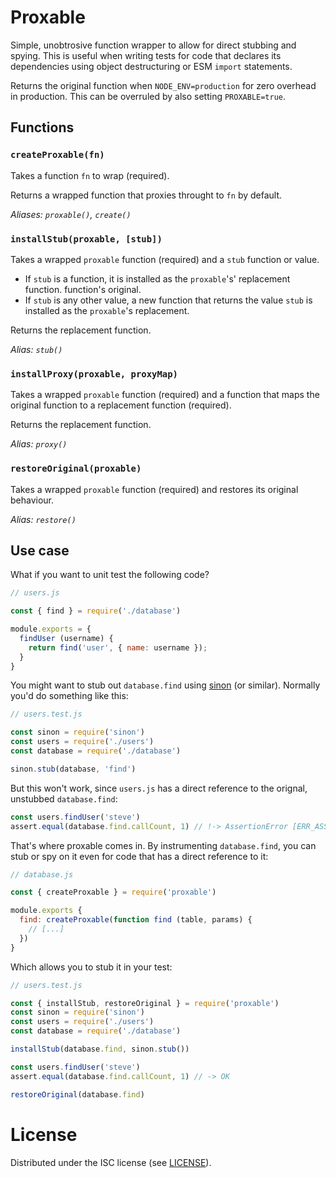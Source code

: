 # Proxable

Simple, unobtrosive function wrapper to allow for direct stubbing and spying.
This is useful when writing tests for code that declares its dependencies using
object destructuring or ESM `import` statements.

Returns the original function when `NODE_ENV=production` for zero overhead in
production. This can be overruled by also setting `PROXABLE=true`.

## Functions

### `createProxable(fn)`

Takes a function `fn` to wrap (required).

Returns a wrapped function that proxies throught to `fn` by default.

_Aliases: `proxable()`, `create()`_

### `installStub(proxable, [stub])`

Takes a wrapped `proxable` function (required) and a `stub` function or value.

- If `stub` is a function, it is installed as the `proxable`'s' replacement
  function.  function's original.
- If `stub` is any other value, a new function that returns the value `stub` is
  installed as the `proxable`'s replacement.

Returns the replacement function.

_Alias: `stub()`_

### `installProxy(proxable, proxyMap)`

Takes a wrapped `proxable` function (required) and a function that maps the
original function to a replacement function (required).

Returns the replacement function.

_Alias: `proxy()`_

### `restoreOriginal(proxable)`

Takes a wrapped `proxable` function (required) and restores its original
behaviour.

_Alias: `restore()`_

## Use case

What if you want to unit test the following code?

```js
// users.js

const { find } = require('./database')

module.exports = {
  findUser (username) {
    return find('user', { name: username });
  }
}
```

You might want to stub out `database.find` using [sinon](http://sinonjs.org/)
(or similar). Normally you'd do something like this:

```js
// users.test.js

const sinon = require('sinon')
const users = require('./users')
const database = require('./database')

sinon.stub(database, 'find')
```

But this won't work, since `users.js` has a direct reference to the orignal,
unstubbed `database.find`:

```js
const users.findUser('steve')
assert.equal(database.find.callCount, 1) // !-> AssertionError [ERR_ASSERTION]: 0 == 1
```

That's where proxable comes in. By instrumenting `database.find`, you can stub
or spy on it even for code that has a direct reference to it:

```js
// database.js

const { createProxable } = require('proxable')

module.exports {
  find: createProxable(function find (table, params) {
    // [...]
  })
}
```

Which allows you to stub it in your test:

```js
// users.test.js

const { installStub, restoreOriginal } = require('proxable')
const sinon = require('sinon')
const users = require('./users')
const database = require('./database')

installStub(database.find, sinon.stub())

const users.findUser('steve')
assert.equal(database.find.callCount, 1) // -> OK

restoreOriginal(database.find)
```

# License

Distributed under the ISC license (see
[LICENSE](https://github.com/ppvg/proxable/blob/master/LICENSE)).
